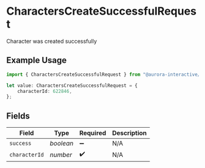 # CharactersCreateSuccessfulRequest

Character was created successfully

## Example Usage

```typescript
import { CharactersCreateSuccessfulRequest } from "@aurora-interactive/chatbot-api-sdk/models/operations";

let value: CharactersCreateSuccessfulRequest = {
    characterId: 622846,
};
```

## Fields

| Field              | Type               | Required           | Description        |
| ------------------ | ------------------ | ------------------ | ------------------ |
| `success`          | *boolean*          | :heavy_minus_sign: | N/A                |
| `characterId`      | *number*           | :heavy_check_mark: | N/A                |